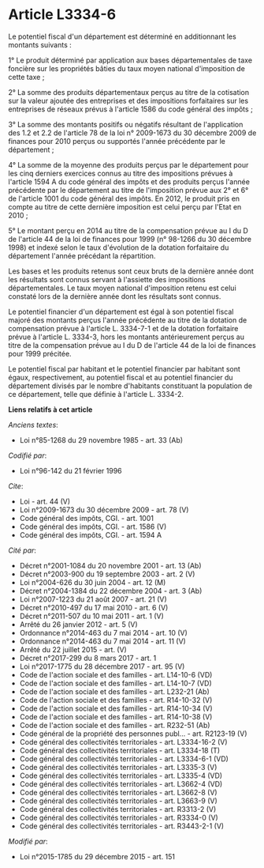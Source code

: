 # Article L3334-6

Le potentiel fiscal d'un département est déterminé en additionnant les montants suivants : 

1° Le produit déterminé par application aux bases départementales de taxe foncière sur les propriétés bâties du taux moyen
national d'imposition de cette taxe ; 

2° La somme des produits départementaux perçus au titre de la cotisation sur la valeur ajoutée des entreprises et des
impositions forfaitaires sur les entreprises de réseaux prévus à l'article 1586 du code général des impôts ; 

3° La somme des montants positifs ou négatifs résultant de l'application des 1.2 et 2.2 de l'article 78 de la loi n°
2009-1673 du 30 décembre 2009 de finances pour 2010 perçus ou supportés l'année précédente par le département ; 

4° La somme de la moyenne des produits perçus par le département pour les cinq derniers exercices connus au titre des
impositions prévues à l'article 1594 A du code général des impôts et des produits perçus l'année précédente par le
département au titre de l'imposition prévue aux 2° et 6° de l'article 1001 du code général des impôts. En 2012, le produit
pris en compte au titre de cette dernière imposition est celui perçu par l'Etat en 2010 ; 

5° Le montant perçu en 2014 au titre de la compensation prévue au I du D de l'article 44 de la loi de finances pour 1999 (n°
98-1266 du 30 décembre 1998) et indexé selon le taux d'évolution de la dotation forfaitaire du département l'année précédant
la répartition. 

Les bases et les produits retenus sont ceux bruts de la dernière année dont les résultats sont connus servant à l'assiette
des impositions départementales. Le taux moyen national d'imposition retenu est celui constaté lors de la dernière année dont
les résultats sont connus. 

Le potentiel financier d'un département est égal à son potentiel fiscal majoré des montants perçus l'année précédente au
titre de la dotation de compensation prévue à l'article L. 3334-7-1 et de la dotation forfaitaire prévue à l'article L.
3334-3, hors les montants antérieurement perçus au titre de la compensation prévue au I du D de l'article 44 de la loi de
finances pour 1999 précitée. 

Le potentiel fiscal par habitant et le potentiel financier par habitant sont égaux, respectivement, au potentiel fiscal et au
potentiel financier du département divisés par le nombre d'habitants constituant la population de ce département, telle que
définie à l'article L. 3334-2.

**Liens relatifs à cet article**

_Anciens textes_:

  - Loi n°85-1268 du 29 novembre 1985 - art. 33 (Ab)

_Codifié par_:

  - Loi n°96-142 du 21 février 1996

_Cite_:

  - Loi - art. 44 (V)
  - Loi n°2009-1673 du 30 décembre 2009 - art. 78 (V)
  - Code général des impôts, CGI. - art. 1001
  - Code général des impôts, CGI. - art. 1586 (V)
  - Code général des impôts, CGI. - art. 1594 A

_Cité par_:

  - Décret n°2001-1084 du 20 novembre 2001 - art. 13 (Ab)
  - Décret n°2003-900 du 19 septembre 2003 - art. 2 (V)
  - Loi n°2004-626 du 30 juin 2004 - art. 12 (M)
  - Décret n°2004-1384 du 22 décembre 2004 - art. 3 (Ab)
  - Loi n°2007-1223 du 21 août 2007 - art. 21 (V)
  - Décret n°2010-497 du 17 mai 2010 - art. 6 (V)
  - Décret n°2011-507 du 10 mai 2011 - art. 1 (V)
  - Arrêté du 26 janvier 2012 - art. 5 (V)
  - Ordonnance n°2014-463 du 7 mai 2014 - art. 10 (V)
  - Ordonnance n°2014-463 du 7 mai 2014 - art. 11 (V)
  - Arrêté du 22 juillet 2015 - art. (V)
  - Décret n°2017-299 du 8 mars 2017 - art. 1
  - Loi n°2017-1775 du 28 décembre 2017 - art. 95 (V)
  - Code de l'action sociale et des familles - art. L14-10-6 (VD)
  - Code de l'action sociale et des familles - art. L14-10-7 (VD)
  - Code de l'action sociale et des familles - art. L232-21 (Ab)
  - Code de l'action sociale et des familles - art. R14-10-32 (V)
  - Code de l'action sociale et des familles - art. R14-10-34 (V)
  - Code de l'action sociale et des familles - art. R14-10-38 (V)
  - Code de l'action sociale et des familles - art. R232-51 (Ab)
  - Code général de la propriété des personnes publ... - art. R2123-19 (V)
  - Code général des collectivités territoriales - art. L3334-16-2 (V)
  - Code général des collectivités territoriales - art. L3334-18 (T)
  - Code général des collectivités territoriales - art. L3334-6-1 (VD)
  - Code général des collectivités territoriales - art. L3335-3 (V)
  - Code général des collectivités territoriales - art. L3335-4 (VD)
  - Code général des collectivités territoriales - art. L3662-4 (VD)
  - Code général des collectivités territoriales - art. L3662-8 (V)
  - Code général des collectivités territoriales - art. L3663-9 (V)
  - Code général des collectivités territoriales - art. R3313-2 (V)
  - Code général des collectivités territoriales - art. R3334-0 (V)
  - Code général des collectivités territoriales - art. R3443-2-1 (V)

_Modifié par_:

  - Loi n°2015-1785 du 29 décembre 2015 - art. 151
